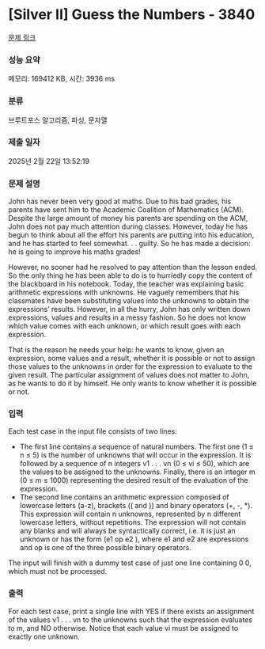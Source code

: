 # [Silver II] Guess the Numbers - 3840 

[문제 링크](https://www.acmicpc.net/problem/3840) 

### 성능 요약

메모리: 169412 KB, 시간: 3936 ms

### 분류

브루트포스 알고리즘, 파싱, 문자열

### 제출 일자

2025년 2월 22일 13:52:19

### 문제 설명

<p>John has never been very good at maths. Due to his bad grades, his parents have sent him to the Academic Coalition of Mathematics (ACM). Despite the large amount of money his parents are spending on the ACM, John does not pay much attention during classes. However, today he has begun to think about all the effort his parents are putting into his education, and he has started to feel somewhat. . . guilty. So he has made a decision: he is going to improve his maths grades!</p>

<p>However, no sooner had he resolved to pay attention than the lesson ended. So the only thing he has been able to do is to hurriedly copy the content of the blackboard in his notebook. Today, the teacher was explaining basic arithmetic expressions with unknowns. He vaguely remembers that his classmates have been substituting values into the unknowns to obtain the expressions’ results. However, in all the hurry, John has only written down expressions, values and results in a messy fashion. So he does not know which value comes with each unknown, or which result goes with each expression.</p>

<p>That is the reason he needs your help: he wants to know, given an expression, some values and a result, whether it is possible or not to assign those values to the unknowns in order for the expression to evaluate to the given result. The particular assignment of values does not matter to John, as he wants to do it by himself. He only wants to know whether it is possible or not.</p>

### 입력 

 <p>Each test case in the input file consists of two lines:</p>

<ul>
	<li>The first line contains a sequence of natural numbers. The first one (1 ≤ n ≤ 5) is the number of unknowns that will occur in the expression. It is followed by a sequence of n integers v1 . . . vn (0 ≤ vi ≤ 50), which are the values to be assigned to the unknowns. Finally, there is an integer m (0 ≤ m ≤ 1000) representing the desired result of the evaluation of the expression.</li>
	<li>The second line contains an arithmetic expression composed of lowercase letters (a-z), brackets (( and )) and binary operators (+, -, *). This expression will contain n unknowns, represented by n different lowercase letters, without repetitions. The expression will not contain any blanks and will always be syntactically correct, i.e. it is just an unknown or has the form (e1 op e2 ), where e1 and e2 are expressions and op is one of the three possible binary operators.</li>
</ul>

<p>The input will finish with a dummy test case of just one line containing 0 0, which must not be processed.</p>

### 출력 

 <p>For each test case, print a single line with YES if there exists an assignment of the values v1 . . . vn to the unknowns such that the expression evaluates to m, and NO otherwise. Notice that each value vi must be assigned to exactly one unknown.</p>


